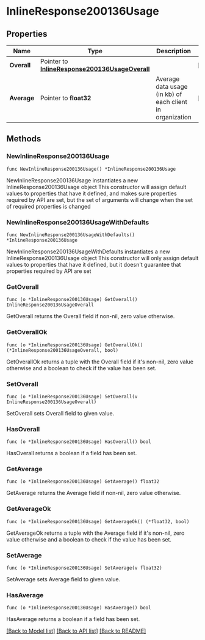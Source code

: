 # InlineResponse200136Usage

## Properties

Name | Type | Description | Notes
------------ | ------------- | ------------- | -------------
**Overall** | Pointer to [**InlineResponse200136UsageOverall**](InlineResponse200136UsageOverall.md) |  | [optional] 
**Average** | Pointer to **float32** | Average data usage (in kb) of each client in organization | [optional] 

## Methods

### NewInlineResponse200136Usage

`func NewInlineResponse200136Usage() *InlineResponse200136Usage`

NewInlineResponse200136Usage instantiates a new InlineResponse200136Usage object
This constructor will assign default values to properties that have it defined,
and makes sure properties required by API are set, but the set of arguments
will change when the set of required properties is changed

### NewInlineResponse200136UsageWithDefaults

`func NewInlineResponse200136UsageWithDefaults() *InlineResponse200136Usage`

NewInlineResponse200136UsageWithDefaults instantiates a new InlineResponse200136Usage object
This constructor will only assign default values to properties that have it defined,
but it doesn't guarantee that properties required by API are set

### GetOverall

`func (o *InlineResponse200136Usage) GetOverall() InlineResponse200136UsageOverall`

GetOverall returns the Overall field if non-nil, zero value otherwise.

### GetOverallOk

`func (o *InlineResponse200136Usage) GetOverallOk() (*InlineResponse200136UsageOverall, bool)`

GetOverallOk returns a tuple with the Overall field if it's non-nil, zero value otherwise
and a boolean to check if the value has been set.

### SetOverall

`func (o *InlineResponse200136Usage) SetOverall(v InlineResponse200136UsageOverall)`

SetOverall sets Overall field to given value.

### HasOverall

`func (o *InlineResponse200136Usage) HasOverall() bool`

HasOverall returns a boolean if a field has been set.

### GetAverage

`func (o *InlineResponse200136Usage) GetAverage() float32`

GetAverage returns the Average field if non-nil, zero value otherwise.

### GetAverageOk

`func (o *InlineResponse200136Usage) GetAverageOk() (*float32, bool)`

GetAverageOk returns a tuple with the Average field if it's non-nil, zero value otherwise
and a boolean to check if the value has been set.

### SetAverage

`func (o *InlineResponse200136Usage) SetAverage(v float32)`

SetAverage sets Average field to given value.

### HasAverage

`func (o *InlineResponse200136Usage) HasAverage() bool`

HasAverage returns a boolean if a field has been set.


[[Back to Model list]](../README.md#documentation-for-models) [[Back to API list]](../README.md#documentation-for-api-endpoints) [[Back to README]](../README.md)


